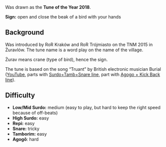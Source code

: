 Was drawn as the **Tune of the Year 2018**.

**Sign:** open and close the beak of a bird with your hands

## Background

Was introduced by RoR Kraków and RoR Trójmiasto on the TNM 2015 in Żuravlów. The tune name is a word play on the name
of the village.

Żurav means crane (type of bird), hence the sign.

The tune is based on the song “Truant” by British electronic musician Burial ([YouTube](https://youtu.be/j2Gppa-8hMA), parts with [Surdo+Tamb+Snare line](https://youtu.be/j2Gppa-8hMA?t=1m48s), part with [Agogo + Kick Back line](https://youtu.be/j2Gppa-8hMA?t=6m27s)).

## Difficulty

* **Low/Mid Surdo:** medium (easy to play, but hard to keep the right speed because of off-beats)
* **High Surdo:** easy
* **Repi:** easy
* **Snare:** tricky
* **Tamborim:** easy
* **Agogô**: hard